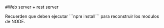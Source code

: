 #Web server + rest server

Recuerden que deben ejecutar ´´´npm install´´´ para reconstruir
los modulos de NODE.